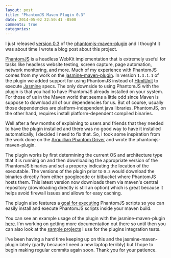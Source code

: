 ```yaml
---
layout: post
title: "PhantomJS Maven Plugin 0.3"
date: 2014-05-02 22:50:41 -0500
comments: true
categories: 
---
```

I just released [version 0.3](https://github.com/klieber/phantomjs-maven-plugin/releases/tag/phantomjs-maven-plugin-0.3) of the [phantomjs-maven-plugin](http://kylelieber.com/phantomjs-maven-plugin) and I thought it was about time I wrote a blog post about this project.

[PhantomJS](http://phantomjs.org) is a headless WebKit implementation that is extremely useful for tasks like headless website testing, screen capture, page automation, network monitoring, and more. Much of my experience with PhantomJS comes from my work on the [jasmine-maven-plugin](http://searls.github.io/jasmine-maven-plugin).  In version `1.3.1.1` of the plugin we added support for using PhantomJS instead of [HtmlUnit](http://htmlunit.sourceforge.com) to execute [Jasmine](http://jasmine.github.io/) specs. The only downside to using PhantomJS with the plugin is that you had to have PhantomJS already installed on your system. For those of us in the Maven world that seems a little odd since Maven is suppose to download all of our dependencies for us. But of course, usually those dependencies are platform-independent java libraries. PhantomJS, on the other hand, requires install platform-dependent compiled binaries. 

Well after a few months of explaining to users and friends that they needed to have the plugin installed and there was no good way to have it installed automatically, I decided I need to fix that. So, I took some inspiration from the work done on the [Arquillian Phantom Driver](https://github.com/qa/arquillian-phantom-driver) and wrote the phantomjs-maven-plugin.

The plugin works by first determining the current OS and architecture type that it is running on and then downloading the appropriate version of the PhantomJS binaries and set a property indicating the location of the executable.  The versions of the plugin prior to `0.3` would download the binaries directly from either googlecode or bitbucket where PhantomJS hosts them.  This latest version now downloads them via maven's central repository (downloading directly is still an option) which is great because it helps avoid firewall issues and allows for easy caching.

The plugin also features a [goal for executing](http://kylelieber.com/phantomjs-maven-plugin/exec-mojo.html) PhantomJS scripts so you can easily install and execute PhantomJS scripts inside your maven build.

You can see an example usage of the plugin with the jasmine-maven-plugin [here](http://kylelieber.com/phantomjs-maven-plugin/).  I'm working on getting more documentation out there so until then you can also look at the [sample projects](https://github.com/klieber/phantomjs-maven-plugin/tree/master/src/it) I use for the plugins integration tests. 

I've been having a hard time keeping up on this and the jasmine-maven-plugin lately (partly because I need a new laptop terribly) but I hope to begin making regular commits again soon. Thank you for your patience.
